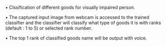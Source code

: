 • Clssification of different goods for visually impaired person.

• The captured input image from webcam is accessed to the trained classifier and the classifier will classify what type of goods it is with ranks (default : 1 to 5) or selected rank number.

• The top 1 rank of classified goods name will be output with voice.
